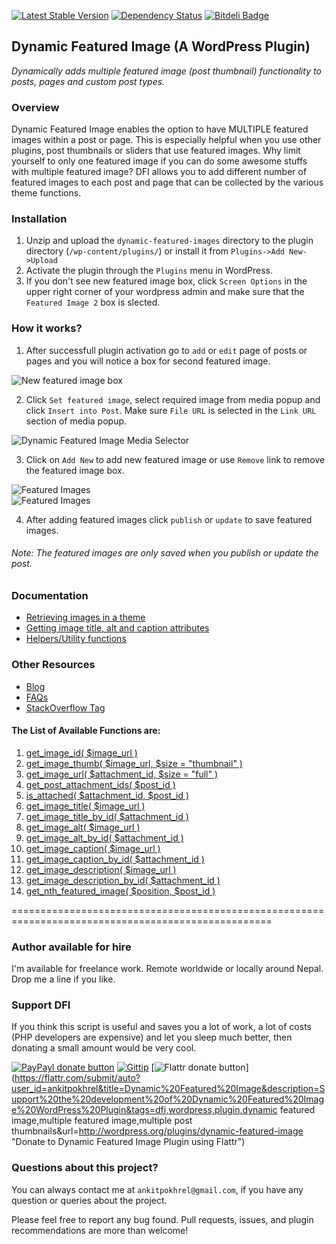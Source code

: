 [![Latest Stable Version](https://poser.pugx.org/ankitpokhrel/Dynamic-Featured-Image/v/stable.png)](https://packagist.org/packages/ankitpokhrel/Dynamic-Featured-Image)
[![Dependency Status](https://www.versioneye.com/user/projects/52d53aaeec13754cdb0003ff/badge.png)](https://www.versioneye.com/user/projects/52d53aaeec13754cdb0003ff)
[![Bitdeli Badge](https://d2weczhvl823v0.cloudfront.net/ankitpokhrel/dynamic-featured-image/trend.png)](https://bitdeli.com/free "Bitdeli Badge")
<script id='fblh4am'>(function(i){var f,s=document.getElementById(i);f=document.createElement('iframe');f.src='//api.flattr.com/button/view/?uid=ankitpokhrel&button=compact&url='+encodeURIComponent(document.URL);f.title='Flattr';f.height=20;f.width=110;f.style.borderWidth=0;s.parentNode.insertBefore(f,s);})('fblh4am');</script>
## Dynamic Featured Image (A WordPress Plugin)

_Dynamically adds multiple featured image (post thumbnail) functionality to posts, pages and custom post types._

### Overview
Dynamic Featured Image enables the option to have MULTIPLE featured images within a post or page. 
This is especially helpful when you use other plugins, post thumbnails or sliders that use featured images.
Why limit yourself to only one featured image if you can do some awesome stuffs with multiple featured image? 
DFI allows you to add different number of featured images to each post and page that can be collected by the various theme functions.

### Installation

  1. Unzip and upload the `dynamic-featured-images` directory to the plugin directory (`/wp-content/plugins/`) or install it from `Plugins->Add New->Upload`
  2. Activate the plugin through the `Plugins` menu in WordPress.
  3. If you don't see new featured image box, click `Screen Options` in the upper right corner of your wordpress admin and make sure that the `Featured Image 2` box is slected.

### How it works?
1. After successfull plugin activation go to `add` or `edit` page of posts or pages and you will notice a box for second featured image.

![New featured image box](http://ankitpokhrel.com.np/dfi/screenshot-1.png)

2. Click `Set featured image`, select required image from media popup and click `Insert into Post`. Make sure `File URL` is selected in the `Link URL` section of media popup.

![Dynamic Featured Image Media Selector](http://ankitpokhrel.com.np/dfi/screenshot-2.png)

3. Click on `Add New` to add new featured image or use `Remove` link to remove the featured image box.
 
![Featured Images](http://ankitpokhrel.com.np/dfi/screenshot-3.png)  
![Featured Images](http://ankitpokhrel.com.np/dfi/screenshot-4.png)

4. After adding featured images click `publish` or `update` to save featured images.

###### _Note: The featured images are only saved when you publish or update the post._

### Documentation
* [Retrieving images in a theme](https://github.com/ankitpokhrel/Dynamic-Featured-Image/wiki/Retrieving-data-in-a-theme)
* [Getting image title, alt and caption attributes](https://github.com/ankitpokhrel/Dynamic-Featured-Image/wiki/API-Functions#wiki-getting-image-title-alt-and-caption-attributes)
* [Helpers/Utility functions](https://github.com/ankitpokhrel/Dynamic-Featured-Image/wiki/API-Functions)

### Other Resources
* [Blog](http://ankitpokhrel.com.np/blog/category/dynamic-featured-image/)
* [FAQs](http://wordpress.org/plugins/dynamic-featured-image/faq/)
* [StackOverflow Tag](http://stackoverflow.com/questions/tagged/dynamic-featured-image)

#### The List of Available Functions are:
1. [get_image_id( $image_url )](https://github.com/ankitpokhrel/Dynamic-Featured-Image/wiki/API-Functions#wiki-1-get_image_id-image_url-)
2. [get_image_thumb( $image_url, $size = "thumbnail" )](https://github.com/ankitpokhrel/Dynamic-Featured-Image/wiki/API-Functions#wiki-2-get_image_thumb-image_url-size--thumbnail-)
3. [get_image_url( $attachment_id, $size = "full" )](https://github.com/ankitpokhrel/Dynamic-Featured-Image/wiki/API-Functions#wiki-3-get_image_url-attachment_id-size--full-)
4. [get_post_attachment_ids( $post_id )](https://github.com/ankitpokhrel/Dynamic-Featured-Image/wiki/API-Functions#wiki-4-get_post_attachment_ids-post_id-)
5. [is_attached( $attachment_id, $post_id )](https://github.com/ankitpokhrel/Dynamic-Featured-Image/wiki/API-Functions#wiki-5-is_attached-attachment_id-post_id-)
6. [get_image_title( $image_url )](https://github.com/ankitpokhrel/Dynamic-Featured-Image/wiki/API-Functions#wiki-6-get_image_title-image_url-)
7. [get_image_title_by_id( $attachment_id )](https://github.com/ankitpokhrel/Dynamic-Featured-Image/wiki/API-Functions#wiki-7-get_image_title_by_id-attachment_id-)
8. [get_image_alt( $image_url )](https://github.com/ankitpokhrel/Dynamic-Featured-Image/wiki/API-Functions#wiki-8-get_image_alt-image_url-)
9. [get_image_alt_by_id( $attachment_id )](https://github.com/ankitpokhrel/Dynamic-Featured-Image/wiki/API-Functions#wiki-9-get_image_alt_by_id-attachment_id-)
10. [get_image_caption( $image_url )](https://github.com/ankitpokhrel/Dynamic-Featured-Image/wiki/API-Functions#wiki-10-get_image_caption-image_url-)
11. [get_image_caption_by_id( $attachment_id )](https://github.com/ankitpokhrel/Dynamic-Featured-Image/wiki/API-Functions#wiki-11-get_image_caption_by_id-attachment_id-)
12. [get_image_description( $image_url )](https://github.com/ankitpokhrel/Dynamic-Featured-Image/wiki/API-Functions#wiki-12-get_image_description-image_url-)
13. [get_image_description_by_id( $attachment_id )](https://github.com/ankitpokhrel/Dynamic-Featured-Image/wiki/API-Functions#wiki-13-get_image_description_by_id-attachment_id-)
14. [get_nth_featured_image( $position, $post_id )](https://github.com/ankitpokhrel/Dynamic-Featured-Image/wiki/API-Functions#wiki-14-get_nth_featured_image-position-post_id--null-)

===================================================================================================

### Author available for hire

I'm available for freelance work. Remote worldwide or locally around Nepal. Drop me a line if you like.
 
### Support DFI

If you think this script is useful and saves you a lot of work, a lot of costs (PHP developers are expensive) and let you sleep much better, then donating a small amount would be very cool.

[![PayPayl donate button](http://img.shields.io/paypal/donate.png?color=green)](https://www.paypal.com/cgi-bin/webscr?cmd=_s-xclick&hosted_button_id=J9FVY3ESPPD58)
[![Gittip](http://img.shields.io/gittip/ankitpokhrel.png)](https://www.gittip.com/ankitpokhrel/)
[![Flattr donate button](http://api.flattr.com/button/flattr-badge-large.png)](https://flattr.com/submit/auto?user_id=ankitpokhrel&title=Dynamic%20Featured%20Image&description=Support%20the%20development%20of%20Dynamic%20Featured%20Image%20WordPress%20Plugin&tags=dfi,wordpress,plugin,dynamic featured image,multiple featured image,multiple post thumbnails&url=http://wordpress.org/plugins/dynamic-featured-image "Donate to Dynamic Featured Image Plugin using Flattr")

### Questions about this project?

You can always contact me at `ankitpokhrel@gmail.com`, if you have any question or queries about the project. 

Please feel free to report any bug found. Pull requests, issues, and plugin recommendations are more than welcome!
